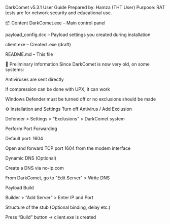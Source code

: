 DarkComet v5.3.1 User Guide
Prepared by: Hamza (THT User)
Purpose: RAT tests are for network security and educational use.

📦 Content
DarkComet.exe – Main control panel

payload_config.dcc – Payload settings you created during installation

client.exe – Created .exe (draft)

README.md – This file

🧠 Preliminary Information
Since DarkComet is now very old, on some systems:

Antiviruses are sent directly

If compression can be done with UPX, it can work

Windows Defender must be turned off or no exclusions should be made

⚙️ Installation and Settings
Turn off Antivirus / Add Exclusion

Defender > Settings > "Exclusions" > DarkComet system

Perform Port Forwarding

Default port: 1604

Open and forward TCP port 1604 from the modem interface

Dynamic DNS (Optional)

Create a DNS via no-ip.com

From DarkComet, go to "Edit Server" > Write DNS

Payload Build

Builder > “Add Server” > Enter IP and Port

Structure of the stub (Optional binding, delay etc.)

Press “Build” button → client.exe is created
